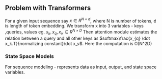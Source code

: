 ## Problem with Transformers
For a given input sequence say $x\in R^{N\times d}$, where N is number of tokens, d is length of token embedding. We transform x into 3 variables - keys ,queries, values eg. $x_k, x_q, x_v \in R^{N\times D}$
Then attention module estimates the relation between a query and all other keys as $softmax\frac{x_{q} \dot x_k.T}{normalizing constant}\dot x_v$. Here the computation is O(N^2D)
### State Space Models
For sequence modeling - represents data as input, output, and state space variables.
